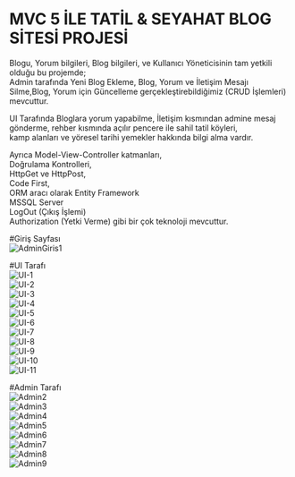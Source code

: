 # MVC 5 İLE TATİL & SEYAHAT BLOG SİTESİ PROJESİ <br/>
Blogu, Yorum bilgileri, Blog bilgileri, ve Kullanıcı Yöneticisinin tam yetkili olduğu bu projemde; <br/>
Admin tarafında Yeni Blog Ekleme, Blog, Yorum ve İletişim Mesajı Silme,Blog, Yorum için Güncelleme gerçekleştirebildiğimiz (CRUD İşlemleri) mevcuttur.<br/>

UI Tarafında Bloglara yorum yapabilme, İletişim kısmından admine mesaj gönderme, rehber kısmında açılır pencere ile sahil tatil köyleri, <br/>
kamp alanları ve yöresel tarihi yemekler hakkında bilgi alma vardır.<br/>

Ayrıca Model-View-Controller katmanları,<br/>
Doğrulama Kontrolleri,<br/>
HttpGet ve HttpPost,<br/>
Code First,<br/>
ORM aracı olarak Entity Framework <br/>
MSSQL Server <br/>
LogOut (Çıkış İşlemi) <br/>
Authorization (Yetki Verme) gibi bir çok teknoloji mevcuttur.<br/>

#Giriş Sayfası<br/>
![AdminGiris1](https://github.com/user-attachments/assets/1613a0a0-cd68-451c-b789-f63c8edc7f45) <br/>

#UI Tarafı<br/>
![UI-1](https://github.com/user-attachments/assets/dc7f572c-c59d-4759-a371-b0058eeab23b) <br/>
![UI-2](https://github.com/user-attachments/assets/1af59682-bdb5-4b8b-9ef6-ac6491b98e0b) <br/>
![UI-3](https://github.com/user-attachments/assets/2e279063-79cd-4f7e-9f6b-d8c18582d64e) <br/>
![UI-4](https://github.com/user-attachments/assets/432c3a51-fdab-4486-bf3a-71769d9cd1c4) <br/>
![UI-5](https://github.com/user-attachments/assets/f6a14a65-6540-4128-929f-86cf2f5479e0) <br/>
![UI-6](https://github.com/user-attachments/assets/fb551480-ec5f-475f-83ed-07355b4de5f5) <br/>
![UI-7](https://github.com/user-attachments/assets/282ff750-df32-449c-a0e2-0ad6b0e26430) <br/>
![UI-8](https://github.com/user-attachments/assets/f23b424d-b1c6-4d48-b306-894c6ef7f0a1) <br/>
![UI-9](https://github.com/user-attachments/assets/e1b7cdf1-a29e-4e2a-92a6-64f907f240ba) <br/>
![UI-10](https://github.com/user-attachments/assets/205267d2-6eda-488a-83f8-d6000bba6e31) <br/>
![UI-11](https://github.com/user-attachments/assets/9febaae3-6057-4be8-be89-45ca59dc82a5) <br/>

#Admin Tarafı <br/>
![Admin2](https://github.com/user-attachments/assets/5fe7aca0-e17f-4aef-b9c2-e3d236d16e1b) <br/>
![Admin3](https://github.com/user-attachments/assets/13229d1e-92f3-43a7-b1ec-1d85ca4c86dd) <br/>
![Admin4](https://github.com/user-attachments/assets/d8b812ce-7f5b-4f35-a647-e6ffebf9135c) <br/>
![Admin5](https://github.com/user-attachments/assets/c04575c4-2ab6-40e0-b87c-53ba484bdc7b) <br/>
![Admin6](https://github.com/user-attachments/assets/9e96b328-7eb7-4e78-8e46-31c49ba47ab2) <br/>
![Admin7](https://github.com/user-attachments/assets/9989f58b-90c5-4dff-91cf-c7e7f5ff71d8) <br/>
![Admin8](https://github.com/user-attachments/assets/fbd56f16-f8b2-4615-9d62-51d21159a4a7) <br/>
![Admin9](https://github.com/user-attachments/assets/0454a5fb-1279-4b7a-b0d2-f2c5b8748b65) <br/>


